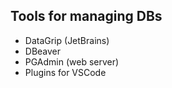 ## Tools for managing DBs 
- DataGrip (JetBrains)
- DBeaver
- PGAdmin (web server)
- Plugins for VSCode
